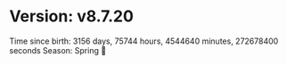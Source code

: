 # Version: v8.7.20
Time since birth: 3156 days, 75744 hours, 4544640 minutes, 272678400 seconds
Season: Spring 🌸
